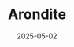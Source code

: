 ---  
layout: startup_page  
title: "Arondite"  
id: "arondite.com"  
permalink: "/aronditearondite.com05022025/"  
website: "https://www.arondite.com/"  
funding_round: "Seed"  
funding_amount: "$10M"  
investors: "Index Ventures"  
about: "Arondite develops AI software that integrates various autonomous systems, such as drones and ground robots, into a cohesive operational framework for defense operations. Its platform acts as a 'connective tissue,' enabling operators to manage multiple systems through a single interface, enhancing situational awareness and operational control. This improves safety and efficiency in missions requiring coordinated deployment of autonomous systems."  
markets: "Defense, AI"  
hq: "London, England, United Kingdom"  
founded_year: "2023"  
linkedin: "https://www.linkedin.com/company/arondite"  
twitter: "https://twitter.com/AronditeTech"  
instagram: ""  
facebook: ""  
crunchbase: ""  
pitchbook: "https://pitchbook.com/profiles/company/607185-19"  

date_display: "02-May-2025"  
date: "2025-05-02"

# SEO Optimization  
meta_title: "Arondite - Seed Funding ($10M)"  
meta_description: "Arondite, Arondite develops AI software that integrates various autonomous systems, such as drones and ground robots, into a cohesive operational framework for ..."  
meta_keywords: "Arondite, Defense, AI, Seed funding"  
canonical_url: "https://startup.projectstartups.com/aronditearondite.com05022025/"  
---